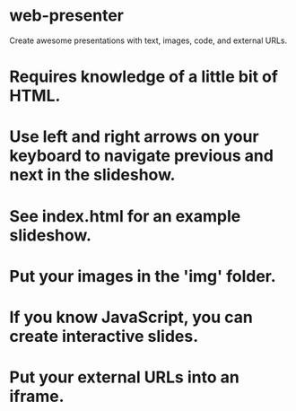web-presenter
=============

Create awesome presentations with text, images, code, and external URLs.

# Requires knowledge of a little bit of HTML.
# Use left and right arrows on your keyboard to navigate previous and next in the slideshow.
# See index.html for an example slideshow.
# Put your images in the 'img' folder.
# If you know JavaScript, you can create interactive slides.
# Put your external URLs into an iframe.
